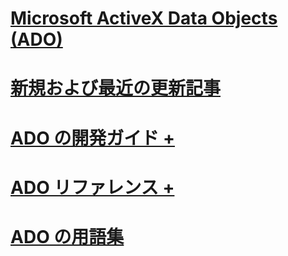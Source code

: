 # [Microsoft ActiveX Data Objects (ADO)](microsoft-activex-data-objects-ado.md)
# [新規および最近の更新記事](new-updated-ado.md)

# [ADO の開発ガイド +](./guide/ado-programmer-s-guide.md)
# [ADO リファレンス +](./reference/ado-glossary.md)

# [ADO の用語集](ado-glossary.md)
